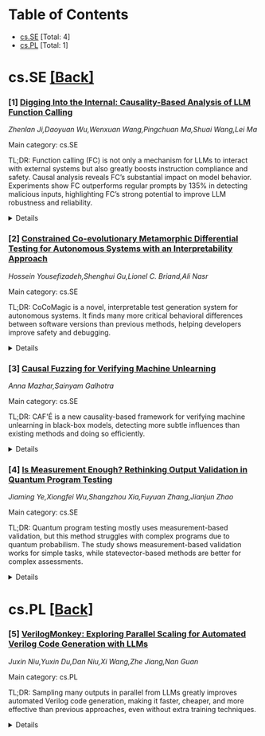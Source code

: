 <div id=toc></div>

# Table of Contents

- [cs.SE](#cs.SE) [Total: 4]
- [cs.PL](#cs.PL) [Total: 1]


<div id='cs.SE'></div>

# cs.SE [[Back]](#toc)

### [1] [Digging Into the Internal: Causality-Based Analysis of LLM Function Calling](https://arxiv.org/abs/2509.16268)
*Zhenlan Ji,Daoyuan Wu,Wenxuan Wang,Pingchuan Ma,Shuai Wang,Lei Ma*

Main category: cs.SE

TL;DR: Function calling (FC) is not only a mechanism for LLMs to interact with external systems but also greatly boosts instruction compliance and safety. Causal analysis reveals FC’s substantial impact on model behavior. Experiments show FC outperforms regular prompts by 135% in detecting malicious inputs, highlighting FC’s strong potential to improve LLM robustness and reliability.


<details>
  <summary>Details</summary>
Motivation: Function calling (FC) is a promising method for improving how large language models (LLMs) execute tasks and interact with user instructions, but its influence on model behavior and effectiveness has not been thoroughly studied.

Method: The study applies causal analysis at both layer and token levels within LLMs to dissect how FC affects the models’ internal computational mechanisms and responses. The researchers also compare FC-based instruction methods with conventional prompting across four mainstream LLMs using two benchmark datasets.

Result: FC substantially improves the detection of malicious inputs and overall safety robustness of LLMs. Experimental results indicate that FC-based instructions offer an average performance increase of about 135% over conventional methods.

Conclusion: Function calling significantly enhances LLM compliance with user instructions and boosts their capability, especially in safety-critical applications, compared to traditional prompting techniques.

Abstract: Function calling (FC) has emerged as a powerful technique for facilitating
large language models (LLMs) to interact with external systems and perform
structured tasks. However, the mechanisms through which it influences model
behavior remain largely under-explored. Besides, we discover that in addition
to the regular usage of FC, this technique can substantially enhance the
compliance of LLMs with user instructions. These observations motivate us to
leverage causality, a canonical analysis method, to investigate how FC works
within LLMs. In particular, we conduct layer-level and token-level causal
interventions to dissect FC's impact on the model's internal computational
logic when responding to user queries. Our analysis confirms the substantial
influence of FC and reveals several in-depth insights into its mechanisms. To
further validate our findings, we conduct extensive experiments comparing the
effectiveness of FC-based instructions against conventional prompting methods.
We focus on enhancing LLM safety robustness, a critical LLM application
scenario, and evaluate four mainstream LLMs across two benchmark datasets. The
results are striking: FC shows an average performance improvement of around
135% over conventional prompting methods in detecting malicious inputs,
demonstrating its promising potential to enhance LLM reliability and capability
in practical applications.

</details>


### [2] [Constrained Co-evolutionary Metamorphic Differential Testing for Autonomous Systems with an Interpretability Approach](https://arxiv.org/abs/2509.16478)
*Hossein Yousefizadeh,Shenghui Gu,Lionel C. Briand,Ali Nasr*

Main category: cs.SE

TL;DR: CoCoMagic is a novel, interpretable test generation system for autonomous systems. It finds many more critical behavioral differences between software versions than previous methods, helping developers improve safety and debugging.


<details>
  <summary>Details</summary>
Motivation: Autonomous systems like self-driving cars undergo frequent updates, which risks introducing unintended behavioral degradations. Testing these systems is difficult due to the large scenario space, lack of reliable test oracles, and the need for test cases that are relevant and interpretable.

Method: The authors propose CoCoMagic, an automated test generation framework that combines metamorphic testing, differential testing, and search-based techniques. They formulate test generation as a constrained cooperative co-evolutionary search that evolves both source scenarios and metamorphic perturbations to uncover behavioral differences across system versions. Additional constraints and initialization strategies keep the generated scenarios realistic, and an interpretability module helps diagnose divergences.

Result: Experiments on the InterFuser autonomous driving stack (within the Carla simulator) demonstrate that CoCoMagic outperforms baseline approaches, finding up to 287% more distinct, high-severity behavioral differences while ensuring scenario realism. Interpretability tools help developers understand and debug root causes of those differences.

Conclusion: CoCoMagic is an efficient, effective, and interpretable test generation framework that significantly enhances the differential testing of evolving autonomous systems, enabling better safety assessment and debugging.

Abstract: Autonomous systems, such as autonomous driving systems, evolve rapidly
through frequent updates, risking unintended behavioral degradations. Effective
system-level testing is challenging due to the vast scenario space, the absence
of reliable test oracles, and the need for practically applicable and
interpretable test cases. We present CoCoMagic, a novel automated test case
generation method that combines metamorphic testing, differential testing, and
advanced search-based techniques to identify behavioral divergences between
versions of autonomous systems. CoCoMagic formulates test generation as a
constrained cooperative co-evolutionary search, evolving both source scenarios
and metamorphic perturbations to maximize differences in violations of
predefined metamorphic relations across versions. Constraints and population
initialization strategies guide the search toward realistic, relevant
scenarios. An integrated interpretability approach aids in diagnosing the root
causes of divergences. We evaluate CoCoMagic on an end-to-end ADS, InterFuser,
within the Carla virtual simulator. Results show significant improvements over
baseline search methods, identifying up to 287\% more distinct high-severity
behavioral differences while maintaining scenario realism. The interpretability
approach provides actionable insights for developers, supporting targeted
debugging and safety assessment. CoCoMagic offers an efficient, effective, and
interpretable way for the differential testing of evolving autonomous systems
across versions.

</details>


### [3] [Causal Fuzzing for Verifying Machine Unlearning](https://arxiv.org/abs/2509.16525)
*Anna Mazhar,Sainyam Galhotra*

Main category: cs.SE

TL;DR: CAF'É is a new causality-based framework for verifying machine unlearning in black-box models, detecting more subtle influences than existing methods and doing so efficiently.


<details>
  <summary>Details</summary>
Motivation: The motivation is to improve the verification of machine unlearning, which is essential for enhancing adaptability, fairness, and privacy in machine learning models, especially when retraining is expensive. Current verification methods provide limited insights and often miss indirect influences.

Method: The paper proposes CAF'É, a causality-based framework that unifies datapoint and feature-level unlearning verification for black-box ML models. CAF'É analyzes both direct and indirect effects using causal dependencies, enabling fine-grained and actionable evaluation.

Result: CAF'É was evaluated on five datasets and three model architectures, demonstrating its ability to detect residual influence that baseline approaches missed, while maintaining computational efficiency.

Conclusion: CAF'É provides a more effective and efficient verification method for machine unlearning by considering both direct and indirect causal effects, outperforming existing techniques and offering fine-grained insights.

Abstract: As machine learning models become increasingly embedded in decision-making
systems, the ability to "unlearn" targeted data or features is crucial for
enhancing model adaptability, fairness, and privacy in models which involves
expensive training. To effectively guide machine unlearning, a thorough testing
is essential. Existing methods for verification of machine unlearning provide
limited insights, often failing in scenarios where the influence is indirect.
In this work, we propose CAF\'E, a new causality based framework that unifies
datapoint- and feature-level unlearning for verification of black-box ML
models. CAF\'E evaluates both direct and indirect effects of unlearning targets
through causal dependencies, providing actionable insights with fine-grained
analysis. Our evaluation across five datasets and three model architectures
demonstrates that CAF\'E successfully detects residual influence missed by
baselines while maintaining computational efficiency.

</details>


### [4] [Is Measurement Enough? Rethinking Output Validation in Quantum Program Testing](https://arxiv.org/abs/2509.16595)
*Jiaming Ye,Xiongfei Wu,Shangzhou Xia,Fuyuan Zhang,Jianjun Zhao*

Main category: cs.SE

TL;DR: Quantum program testing mostly uses measurement-based validation, but this method struggles with complex programs due to quantum probabilism. The study shows measurement-based validation works for simple tasks, while statevector-based methods are better for complex assessments.


<details>
  <summary>Details</summary>
Motivation: The motivation is to improve the quality assurance of quantum programs, which is a critical challenge due to the probabilistic nature of quantum computing and the reliance on measurement-based testing methods.

Method: The authors conducted an empirical study of recent research on quantum program testing. They analyzed the literature, categorizing measurement-based validation methods into distribution-level and output-value-level groups, and compared these with statevector-based validation methods.

Result: The study found that measurement-based validation is suitable for simple tasks like checking for the presence of certain output values. In contrast, statevector-based validation is more effective for assessing complex program behaviors.

Conclusion: Measurement-based validation has inherent limitations for quantum program testing, especially for complex behaviors, and statevector-based validation offers advantages in these situations.

Abstract: As quantum computing continues to emerge, ensuring the quality of quantum
programs has become increasingly critical. Quantum program testing has emerged
as a prominent research area within the scope of quantum software engineering.
While numerous approaches have been proposed to address quantum program quality
assurance, our analysis reveals that most existing methods rely on
measurement-based validation in practice. However, due to the inherently
probabilistic nature of quantum programs, measurement-based validation methods
face significant limitations.
  To investigate these limitations, we conducted an empirical study of recent
research on quantum program testing, analyzing measurement-based validation
methods in the literature. Our analysis categorizes existing measurement-based
validation methods into two groups: distribution-level validation and
output-value-level validation. We then compare measurement-based validation
with statevector-based validation methods to evaluate their pros and cons. Our
findings demonstrate that measurement-based validation is suitable for
straightforward assessments, such as verifying the existence of specific output
values, while statevector-based validation proves more effective for
complicated tasks such as assessing the program behaviors.

</details>


<div id='cs.PL'></div>

# cs.PL [[Back]](#toc)

### [5] [VerilogMonkey: Exploring Parallel Scaling for Automated Verilog Code Generation with LLMs](https://arxiv.org/abs/2509.16246)
*Juxin Niu,Yuxin Du,Dan Niu,Xi Wang,Zhe Jiang,Nan Guan*

Main category: cs.PL

TL;DR: Sampling many outputs in parallel from LLMs greatly improves automated Verilog code generation, making it faster, cheaper, and more effective than previous approaches, even without extra training techniques.


<details>
  <summary>Details</summary>
Motivation: Automated Verilog generation is an important, under-explored task. Recent success in LLM-based code generation can potentially be leveraged, but the effectiveness of parallel scaling for this specific domain is not well studied.

Method: The authors conduct an empirical study investigating the effect of parallel scaling on automated Verilog code generation using LLMs. They sample many outputs in parallel across multiple benchmarks and LLMs, analyzing the cost (time/money), performance, and the impact of output randomness.

Result: Parallel scaling to hundreds of samples improves Verilog generation performance, being cost-effective and surpassing previous results, even without additional methods such as post-training or agentic enhancements.

Conclusion: Parallel sampling with LLMs is highly effective for automated Verilog generation, resulting in better performance, efficiency, and providing insight into the underlying impact of LLM output randomness.

Abstract: We present VerilogMonkey, an empirical study of parallel scaling for the
under-explored task of automated Verilog generation. Parallel scaling improves
LLM performance by sampling many outputs in parallel. Across multiple
benchmarks and mainstream LLMs, we find that scaling to hundreds of samples is
cost-effective in both time and money and, even without any additional
enhancements such as post-training or agentic methods, surpasses prior results
on LLM-based Verilog generation. We further dissect why parallel scaling
delivers these gains and show how output randomness in LLMs affects its
effectiveness.

</details>

